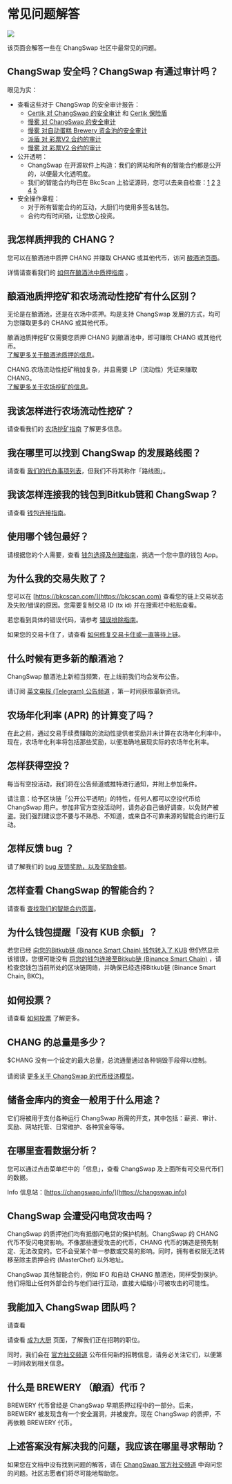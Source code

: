 # 常见问题解答

![](https://gblobkcdn.gitbook.com/assets%2F-MHREX7DHcljbY5IkjgJ%2F-MbAxZIJGgk1QpS48uum%2F-MbAxk6fW4tsBsVDJVMR%2Fdocs%20masthead%20\(17\).png?alt=media\&token=a7b52851-0c4d-4249-901d-da79120f3eac)

该页面会解答一些在 ChangSwap  社区中最常见的问题。

## ChangSwap 安全吗？ChangSwap 有通过审计吗？

眼见为实：

* 查看这些对于 ChangSwap 的安全审计报告：
  * [Certik 对 ChangSwap 的安全审计](https://www.certik.org/projects/changswap) 和 [Certik 保险盾](https://shield.certik.foundation)
  * [慢雾 对 ChangSwap 的安全审计](https://github.com/slowmist/Knowledge-Base/blob/master/open-report/Smart%20Contract%20Security%20Audit%20Report%20%20-%20ChangSwap.pdf)
  * [慢雾 对自动蛋糕 Brewery 资金池的安全审计](https://github.com/slowmist/Knowledge-Base/blob/master/open-report/Smart%20Contract%20Security%20Audit%20Report%20-%20CakeVault.pdf)
  * [派盾 对 彩票V2 合约的审计](https://github.com/peckshield/publications/blob/master/audit_reports/PeckShield-Audit-Report-ChangswapLottery-v1.0.pdf)
  * [慢雾 对 彩票V2 合约的审计](https://github.com/slowmist/Knowledge-Base/blob/master/open-report/Smart%20Contract%20Security%20Audit%20Report%20-%20ChangSwap%20Lottery.pdf)
* 公开透明：
  * ChangSwap 在开源软件上构造：我们的网站和所有的智能合约都是公开的，以便最大化透明度。
  * 我们的智能合约均已在 BkcScan 上验证源码，您可以去亲自检查：[1](https://bkcscan.com/address/0x10ED43C718714eb63d5aA57B78B54704E256024E) [2](https://bkcscan.com/address/0x73feaa1ee314f8c655e354234017be2193c9e24e#code) [3](https://bkcscan.com/address/0xbcfccbde45ce874adcb698cc183debcf17952812) [4](https://bkcscan.com/address/0x1b96b92314c44b159149f7e0303511fb2fc4774f#code) [5](https://bkcscan.com/address/0x92E8CeB7eAeD69fB6E4d9dA43F605D2610214E68) 
* 安全操作章程：
  * 对于所有智能合约的互动，大厨们均使用多签名钱包。
  * 合约均有时间锁，让您放心投资。

## 我怎样质押我的 CHANG？

您可以在酿酒池中质押 CHANG 并赚取 CHANG 或其他代币，访问 [酿酒池页面](https://changswap.finance/pools)。

详情请查看我们的 [如何在酿酒池中质押指南](https://docs.changswap.finance/products/brewery-pool/brewery-pool-guide) 。

## 酿酒池质押挖矿和农场流动性挖矿有什么区别？

无论是在酿酒池，还是在农场中质押。均是支持 ChangSwap 发展的方式，均可为您赚取更多的 CHANG 或其他代币。

酿酒池质押挖矿仅需要您质押 CHANG 到酿酒池中，即可赚取 CHANG 或其他代币。\
[了解更多关于酿酒池质押的信息](https://docs.changswap.finance/products/brewery-pool)。

CHANG.农场流动性挖矿稍加复杂，并且需要 LP（流动性）凭证来赚取 CHANG。\
[了解更多关于农场挖矿的信息](https://docs.changswap.finance/products/yield-farming)。

## 我该怎样进行农场流动性挖矿？

请查看我们的 [农场挖矿指南](https://docs.changswap.finance/products/yield-farming/how-to-use-farms) 了解更多信息。

## 我在哪里可以找到 ChangSwap 的发展路线图？

请查看 [我们的代办事项列表](https://docs.changswap.finance/roadmap)，但我们不将其称作「路线图」。

## 我该怎样连接我的钱包到Bitkub链和 ChangSwap？

请查看 [钱包连接指南](https://docs.changswap.finance/get-started/connection-guide)。

## 使用哪个钱包最好？

请根据您的个人需要，查看 [钱包选择及创建指南](https://docs.changswap.finance/get-started/wallet-guide)，挑选一个您中意的钱包 App。

## 为什么我的交易失败了？

您可以在 [https://bkcscan.com/](https://bkcscan.com) 查看您的链上交易状态及失败/错误的原因。您需要复制交易 ID (tx id) 并在搜索栏中粘贴查看。

若您看到具体的错误代码，请参考 [错误排除指南](https://docs.changswap.finance/help/troubleshooting)。

如果您的交易卡住了，请查看 [如何修复交易卡住或一直等待上链](https://docs.changswap.finance/help/unsticking-a-transaction-stuck-as-pending-with-metamask)。

## 什么时候有更多新的酿酒池？

ChangSwap 酿酒池上新相当频繁，在上线前我们均会发布公告。

请订阅 [英文电报 (Telegram) 公告频道](https://t.me/ChangSwapAnn) ，第一时间获取最新资讯。

## 农场年化利率 (APR) 的计算变了吗？

在此之前，通过交易手续费赚取的流动性提供者奖励并未计算在农场年化利率中。现在，农场年化利率将包括那些奖励，以便准确地展现实际的农场年化利率。

## 怎样获得空投？

每当有空投活动，我们将在公告频道或推特进行通知，并附上参加条件。

请注意：给予区块链「公开公平透明」的特性，任何人都可以空投代币给 ChangSwap 用户。参加非官方空投活动时，请务必自己做好调查，以免财产被盗。我们强烈建议您不要与不熟悉、不知道，或来自不可靠来源的智能合约进行互动。

## 怎样反馈 bug ？

请了解我们的 [bug 反馈奖励，以及奖励金额](https://docs.changswap.finance/code/bug-bounty)。

## 怎样查看 ChangSwap 的智能合约？

请查看 [查找我们的智能合约页面](https://docs.changswap.finance/code/smart-contracts/finding-contracts)。

## 为什么钱包提醒「没有 KUB 余额」？

若您已经 [向您的Bitkub链 (Binance Smart Chain) 钱包转入了 KUB](https://docs.changswap.finance/get-started/kep20-guide) 但仍然显示该错误，您很可能没有 [将您的钱包连接至Bitkub链 (Binance Smart Chain)](https://docs.changswap.finance/get-started/connection-guide) ，请检查您钱包当前所处的区块链网络，并确保已经选择Bitkub链 (Binance Smart Chain, BKC)。

## 如何投票？

请查看 [如何投票](https://docs.changswap.finance/products/voting) 了解更多。

## CHANG 的总量是多少？

$CHANG 没有一个设定的最大总量，总流通量通过各种销毁手段得以控制。\
\
请阅读 [更多关于 ChangSwap 的代币经济模型](https://docs.changswap.finance/tokenomics/chang)。

## 储备金库内的资金一般用于什么用途？

它们将被用于支付各种运行 ChangSwap 所需的开支，其中包括：薪资、审计、奖励、网站托管、日常维护、各种赏金等等。

## 在哪里查看数据分析？

您可以通过点击菜单栏中的「信息」，查看 ChangSwap 及上面所有可交易代币们的数据。

Info 信息站：[https://changswap.info/](https://changswap.info)

## ChangSwap 会遭受闪电贷攻击吗？

ChangSwap 的质押池们均有抵御闪电贷的保护机制。ChangSwap 的 CHANG 代币不受闪电贷影响。不像那些遭受攻击的代币，CHANG 代币的铸造是预先制定、无法改变的。它不会受某个单一参数或交易的影响。同时，拥有者权限无法转移至除主质押合约 (MasterChef) 以外地址。

ChangSwap 其他智能合约，例如 IFO 和自动 CHANG 酿酒池，同样受到保护。他们将阻止任何外部合约与他们进行互动，直接大幅缩小可被攻击的可能性。

## 我能加入 ChangSwap 团队吗？

请查看

请查看 [成为大厨](https://docs.changswap.finance/hiring/become-a-chef) 页面，了解我们正在招聘的职位。

同时，我们会在 [官方社交频道](https://docs.changswap.finance/contact-us/telegram) 公布任何新的招聘信息，请务必关注它们，以便第一时间收到相关信息。

## 什么是 BREWERY （酿酒）代币？

BREWERY 代币曾经是 ChangSwap 早期质押过程中的一部分。后来，BREWERY 被发现含有一个安全漏洞，并被废弃。现在 ChangSwap 的质押，不再依赖 BREWERY 代币。

## 上述答案没有解决我的问题，我应该在哪里寻求帮助？

如果您在文档中没有找到问题的解答，请在 [ChangSwap 官方社交频道](https://docs.changswap.finance/contact-us/telegram) 中询问您的问题。社区志愿者们将尽可能地帮助您。
